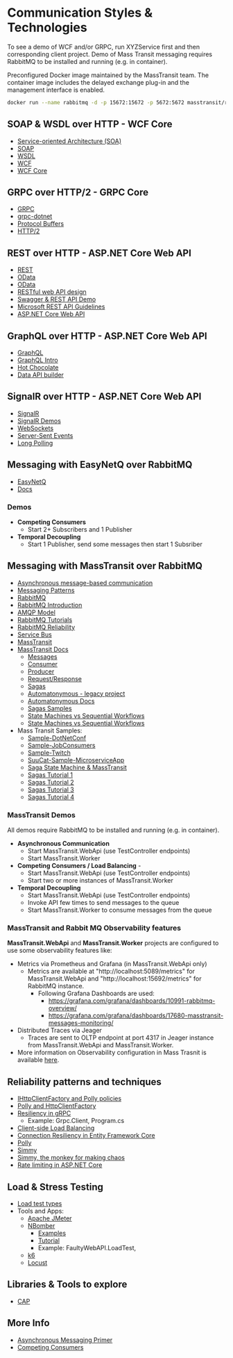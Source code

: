 # Communication Styles & Technologies

To see a demo of WCF and/or GRPC, run XYZService first and then corresponding client project.
Demo of Mass Transit messaging requires RabbitMQ to be installed and running (e.g. in container).

Preconfigured Docker image maintained by the MassTransit team. 
The container image includes the delayed exchange plug-in and the management interface is enabled.
```bash
docker run --name rabbitmq -d -p 15672:15672 -p 5672:5672 masstransit/rabbitmq
```

## SOAP & WSDL over HTTP - WCF Core
- [Service-oriented Architecture (SOA)](https://www.wikiwand.com/en/Service-oriented_architecture)
- [SOAP](https://www.wikiwand.com/en/SOAP)
- [WSDL](https://www.wikiwand.com/en/Web_Services_Description_Language)
- [WCF](https://learn.microsoft.com/en-us/dotnet/framework/wcf/whats-wcf)
- [WCF Core](https://github.com/CoreWCF/CoreWCF)


## GRPC over HTTP/2 - GRPC Core
- [GRPC](https://grpc.io/)
- [grpc-dotnet](https://learn.microsoft.com/en-us/aspnet/core/grpc/?view=aspnetcore-7.0)
- [Protocol Buffers](https://protobuf.dev/)
- [HTTP/2](https://www.oreilly.com/content/http2-a-new-excerpt/)


## REST over HTTP - ASP.NET Core Web API
- [REST](https://restfulapi.net/)
- [OData](https://www.odata.org/getting-started/understand-odata-in-6-steps/)
- [OData](https://learn.microsoft.com/en-us/odata/overview)
- [RESTful web API design](https://learn.microsoft.com/en-us/azure/architecture/best-practices/api-design)
- [Swagger & REST API Demo](https://petstore.swagger.io/)
- [Microsoft REST API Guidelines](https://github.com/microsoft/api-guidelines/blob/vNext/Guidelines.md#142-return-codes-429-vs-503)
- [ASP.NET Core Web API](https://learn.microsoft.com/en-us/aspnet/core/fundamentals/apis?view=aspnetcore-7.0)


## GraphQL over HTTP - ASP.NET Core Web API
- [GraphQL](https://graphql.org/)
- [GraphQL Intro](https://graphql.org/learn/)
- [Hot Chocolate](https://chillicream.com/docs/hotchocolate/v13)
- [Data API builder](https://learn.microsoft.com/en-us/azure/data-api-builder/overview-to-data-api-builder)


## SignalR over HTTP - ASP.NET Core Web API
- [SignalR](https://learn.microsoft.com/en-us/aspnet/core/signalr/introduction?view=aspnetcore-7.0)
- [SignalR Demos](http://philssignalrdemo.azurewebsites.net/)
- [WebSockets](https://www.wikiwand.com/en/WebSocket)
- [Server-Sent Events](https://www.wikiwand.com/en/Server-sent_events)
- [Long Polling](https://stackoverflow.com/questions/11077857/what-are-long-polling-websockets-server-sent-events-sse-and-comet)

## Messaging with EasyNetQ over RabbitMQ
- [EasyNetQ](https://github.com/EasyNetQ/EasyNetQ)
- [Docs](https://github.com/EasyNetQ/EasyNetQ/wiki/Introduction)

### Demos
- **Competing Consumers**
    - Start 2+ Subscribers and 1 Publisher
- **Temporal Decoupling**
    - Start 1 Publisher, send some messages then start 1 Subsriber

## Messaging with MassTransit over RabbitMQ
- [Asynchronous message-based communication](https://learn.microsoft.com/en-us/dotnet/architecture/microservices/architect-microservice-container-applications/asynchronous-message-based-communication)
- [Messaging Patterns](https://learn.microsoft.com/en-us/azure/architecture/patterns/category/messaging)
- [RabbitMQ](https://www.rabbitmq.com/#features)
- [RabbitMQ Introduction](https://www.cloudamqp.com/blog/part1-rabbitmq-for-beginners-what-is-rabbitmq.html)
- [AMQP Model](https://www.rabbitmq.com/tutorials/amqp-concepts.html)
- [RabbitMQ Tutorials](https://www.rabbitmq.com/getstarted.html)
- [RabbitMQ Reliability](https://www.rabbitmq.com/reliability.html)
- [Service Bus](https://learn.microsoft.com/en-us/azure/service-bus-messaging/service-bus-messaging-overview)
- [MassTransit](https://masstransit-project.com/)
- [MassTransit Docs](https://masstransit.io/documentation/concepts)
    - [Messages](https://masstransit.io/documentation/concepts/messages)
    - [Consumer](https://masstransit.io/documentation/concepts/consumers)
    - [Producer](https://masstransit.io/documentation/concepts/producers)
    - [Request/Response](https://masstransit.io/documentation/concepts/requests)
    - [Sagas](https://masstransit.io/documentation/patterns/saga)
    - [Automatonymous - legacy project](https://github.com/MassTransit/Automatonymous)
    - [Automatonymous Docs](https://automatonymous.readthedocs.io/en/latest/)
    - [Sagas Samples](https://github.com/MassTransit/Sample-Library)
    - [State Machines vs Sequential Workflows](https://dpcrew.wordpress.com/2015/04/27/state-machine-or-sequential-workflows-what-is-the-future-of-business-processes/)
    - [State Machines vs Sequential Workflows](https://sharepoint.stackexchange.com/questions/85879/difference-between-sequential-workflow-state-machine-workflow)
- Mass Transit Samples:
    - [Sample-DotNetConf](https://github.com/phatboyg/Sample-DotNetConf)
    - [Sample-JobConsumers](https://github.com/MassTransit/Sample-JobConsumers)
    - [Sample-Twitch](https://github.com/MassTransit/Sample-Twitch)
    - [SuuCat-Sample-MicroserviceApp](https://github.com/ebubekirdinc/SuuCat)
    - [Saga State Machine & MassTransit](https://github.com/bariscantanriverdi/SagaStateMachine-Async-Messaging/)
    - [Sagas Tutorial 1](https://medium.com/adessoturkey/saga-state-machine-masstransit-automatonymous-request-response-pattern-10f14603964)
    - [Sagas Tutorial 2](https://medium.com/@ebubekirdinc/saga-orchestration-using-masstransit-in-net-9a2fcb427c1a)
    - [Sagas Tutorial 3](https://blog.stackademic.com/implementation-of-saga-orchestration-using-masstransit-dd238530f0d7)
    - [Sagas Tutorial 4](https://medium.com/adessoturkey/saga-state-machine-masstransit-automatonymous-request-response-pattern-10f14603964)

### MassTransit Demos

All demos require RabbitMQ to be installed and running (e.g. in container).

- **Asynchronous Communication**
    - Start MassTransit.WebApi (use TestController endpoints)
    - Start MassTransit.Worker
- **Competing Consumers / Load Balancing** - 
    - Start MassTransit.WebApi (use TestController endpoints)
    - Start two or more instances of MassTransit.Worker
- **Temporal Decoupling**
    - Start MassTransit.WebApi (use TestController endpoints)
    - Invoke API few times to send messages to the queue
    - Start MassTransit.Worker to consume messages from the queue


### MassTransit and Rabbit MQ Observability features

**MassTransit.WebApi** and **MassTransit.Worker** projects are configured to use some observability features like:

- Metrics via Prometheus and Grafana (in MassTransit.WebApi only)
    - Metrics are available at "http://localhost:5089/metrics" for MassTransit.WebApi and "http://localhost:15692/metrics" for RabbitMQ instance.
        - Following Grafana Dashboards are used:
            - https://grafana.com/grafana/dashboards/10991-rabbitmq-overview/
            - https://grafana.com/grafana/dashboards/17680-masstransit-messages-monitoring/
- Distributed Traces via Jeager
    - Traces are sent to OLTP endpoint at port 4317 in Jeager instance from MassTransit.WebApi and MassTransit.Worker.
- More information on Observability configuration in Mass Trasnit is available [here](https://masstransit.io/documentation/configuration/observability).


## Reliability patterns and techniques

- [IHttpClientFactory and Polly policies](https://learn.microsoft.com/en-us/dotnet/architecture/microservices/implement-resilient-applications/implement-http-call-retries-exponential-backoff-polly)
- [Polly and HttpClientFactory](https://github.com/App-vNext/Polly/wiki/Polly-and-HttpClientFactory)
- [Resiliency in gRPC](https://learn.microsoft.com/en-us/aspnet/core/grpc/retries?view=aspnetcore-7.0)
    - Example: Grpc.Client, Program.cs
- [Client-side Load Balancing](https://learn.microsoft.com/en-us/aspnet/core/grpc/loadbalancing?view=aspnetcore-7.0)
- [Connection Resiliency in Entity Framework Core](https://learn.microsoft.com/en-us/ef/core/miscellaneous/connection-resiliency)
- [Polly](https://github.com/App-vNext/Polly)
- [Simmy](https://github.com/Polly-Contrib/Simmy)
- [Simmy, the monkey for making chaos](https://www.thepollyproject.org/2019/06/27/simmy-the-monkey-for-making-chaos/)
- [Rate limiting in ASP.NET Core](https://learn.microsoft.com/en-us/aspnet/core/performance/rate-limit?view=aspnetcore-7.0)

## Load & Stress Testing

- [Load test types](https://k6.io/docs/test-types/load-test-types/)
- Tools and Apps:
    - [Apache JMeter](https://jmeter.apache.org/)
    - [NBomber](https://nbomber.com/)
        - [Examples](https://github.com/PragmaticFlow/NBomber/tree/dev/examples/Demo)
        - [Tutorial](https://nbomber.com/docs/getting-started/hello_world_tutorial/)
        - Example: FaultyWebAPI.LoadTest, 
    - [k6](https://k6.io/docs/)
    - [Locust](https://locust.io/)

## Libraries & Tools to explore

- [CAP](https://github.com/dotnetcore/CAP)

## More Info
- [Asynchronous Messaging Primer](https://learn.microsoft.com/en-us/previous-versions/msp-n-p/dn589781(v=pandp.10))
- [Competing Consumers](https://learn.microsoft.com/en-us/azure/architecture/patterns/competing-consumers)